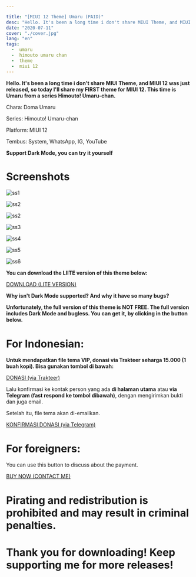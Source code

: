 ```yaml
---

title: "[MIUI 12 Theme] Umaru (PAID)"
desc: "Hello. It's been a long time i don't share MIUI Theme, and MIUI 12 was just released, so today I'll share my FIRST theme for MIUI 12. This time is Umaru from a series Himouto! Umaru-chan. Support: System, WhatsApp, IG, YouTube"
date: "2020-07-11"
cover: "./cover.jpg"
lang: "en"
tags:
  -  umaru
  -  himouto umaru chan
  -  theme
  -  miui 12
---
```


**Hello. It's been a long time i don't share MIUI Theme, and MIUI 12 was just released, so today I'll share my FIRST theme for MIUI 12. This time is Umaru from a series Himouto! Umaru-chan.**

Chara: Doma Umaru

Series: Himouto! Umaru-chan

Platform: MIUI 12

Tembus: System, WhatsApp, IG, YouTube

**Support Dark Mode, you can try it yourself**

# Screenshots

![ss1](./cover.jpg)

![ss2](./ss1.jpg)

![ss2](./ss2.jpg)

![ss3](./ss3.jpg)

![ss4](./ss4.jpg)

![ss5](./ss5.jpg)

![ss6](./ss6.jpg)

**You can download the LIITE version of this theme below:**

<a href="https://semawur.com/u3xmv" class="btn"><span class="name">DOWNLOAD (LITE VERSION)</span></a>



**Why isn't Dark Mode supported? And why it have so many bugs?**


**Unfortunately, the full version of this theme is NOT FREE. The full version includes Dark Mode and bugless. You can get it, by clicking in the button below.**

# For Indonesian:

**Untuk mendapatkan file tema VIP, donasi via Trakteer seharga 15.000 (1 buah kopi). Bisa gunakan tombol di bawah:**

<a href="https://trakteer.id/elzeXD/showcase/umaru-theme-miui-12-Igk3V" class="btn"><span class="name">DONASI (via Trakteer)</span></a>

Lalu konfirmasi ke kontak person yang ada **di halaman utama** atau **via Telegram (fast respond ke tombol dibawah)**, dengan mengirimkan bukti dan juga email.

Setelah itu, file tema akan di-emailkan.

<a href="http://t.me/elzeXD" class="btn"><span class="name">KONFIRMASI DONASI (via Telegram)</span></a>

# For foreigners:

You can use this button to discuss about the payment.

<a href="https://t.me/elzeXD" class="btn"><span class="name">BUY NOW (CONTACT ME)</span></a>

# Pirating and redistribution is prohibited and may result in criminal penalties.



# Thank you for downloading! Keep supporting me for more releases!
